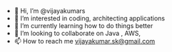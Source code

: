 - 👋 Hi, I’m @vijayakumars
- 👀 I’m interested in coding, architecting applications
- 🌱 I’m currently learning how to do things better
- 💞️ I’m looking to collaborate on Java , AWS, 
- 📫 How to reach me vijayakumar.sk@gmail.com 

<!---
vijayakumars/vijayakumars is a ✨ special ✨ repository because its `README.md` (this file) appears on your GitHub profile.
You can click the Preview link to take a look at your changes.
--->
